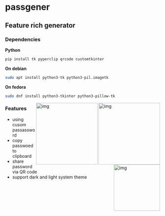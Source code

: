 # passgener

## Feature rich generator

### Dependencies
**Python**
```sh
pip install tk pyperclip qrcode customtkinter
```

**On debian**
```sh
sudo apt install python3-tk python3-pil.imagetk
```

**On fedora**
```sh
sudo dnf install python3-tkinter python3-pillow-tk 
```

<img src="https://i.imgur.com/f1cBAgi.png" alt="img" align="right" width="200px">
<img src="https://i.imgur.com/asgXlG3.png" alt="img" align="right" width="200px">
<img src="https://i.imgur.com/FvNREK4.png" alt="img" align="right" width="150px">

### Features

- using cusom passassword
- copy passwoed to clipboard
- share password via QR code
- support dark and light system theme 
